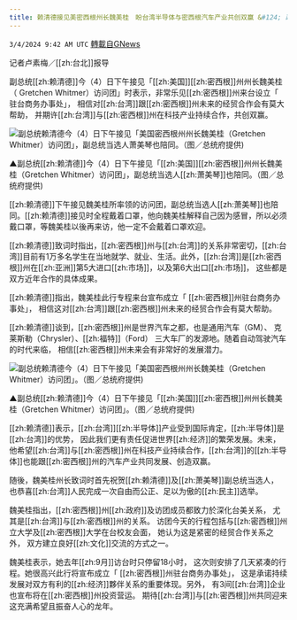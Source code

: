 ```yaml
---
title: 赖清德接见美密西根州长魏美桂　盼台湾半导体与密西根汽车产业共创双赢 &#124; 政治 &#124; 三立新闻网  SETN.COM
---
```

`3/4/2024 9:42 AM UTC` [轉載自GNews](https://gnews.org/articles/2363180)

记者卢素梅／[[zh:台北]]报导

副总统[[zh:赖清德]]今（4）日下午接见「[[zh:美国]][[zh:密西根]]州州长魏美桂（ Gretchen Whitmer）访问团」时表示，非常乐见[[zh:密西根]]州来台设立「 驻台商务办事处」， 相信对[[zh:台湾]]跟[[zh:密西根]]州未来的经贸合作会有莫大帮助， 并期许[[zh:台湾]]与[[zh:密西根]]州在科技产业持续合作，共创双赢。

![副总统赖清德今（4）日下午接见「美国密西根州州长魏美桂（Gretchen Whitmer）访问团」，副总统当选人萧美琴也陪同。（图／总统府提供)](https://attach.setn.com/newsimages/2024/03/04/4555010-PH.jpg "副总统赖清德今（4）日下午接见「美国密西根州州长魏美桂（Gretchen Whitmer）访问团」，副总统当选人萧美琴也陪同。（图／总统府提供)")

▲副总统[[zh:赖清德]]今（4）日下午接见「[[zh:美国]][[zh:密西根]]州州长魏美桂（Gretchen Whitmer）访问团」，副总统当选人[[zh:萧美琴]]也陪同。（图／总统府提供)

[[zh:赖清德]]下午接见魏美桂所率领的访问团，副总统当选人[[zh:萧美琴]]也陪同。[[zh:赖清德]]接见时全程戴着口罩，他向魏美桂解释自己因为感冒，所以必须戴口罩，等魏美桂以後再来访，他一定不会戴着口罩欢迎。

[[zh:赖清德]]致词时指出，[[zh:密西根]]州与[[zh:台湾]]的关系非常密切，[[zh:台湾]]目前有1万多名学生在当地就学、就业、生活。此外，[[zh:台湾]]是[[zh:密西根]]州在[[zh:亚洲]]第5大进口[[zh:市场]]，以及第6大出口[[zh:市场]]， 这些都是双方近年合作的具体成果。

[[zh:赖清德]]指出，魏美桂此行专程来台宣布成立「 [[zh:密西根]]州驻台商务办事处」， 相信这对[[zh:台湾]]跟[[zh:密西根]]州未来的经贸合作会有莫大帮助。

[[zh:赖清德]]谈到，[[zh:密西根]]州是世界汽车之都，也是通用汽车（GM）、 克莱斯勒（Chrysler）、[[zh:福特]]（Ford） 三大车厂的发源地。随着自动驾驶汽车的时代来临， 相信[[zh:密西根]]州未来会有非常好的发展潜力。

![副总统赖清德今（4）日下午接见「美国密西根州州长魏美桂（Gretchen Whitmer）访问团」。（图／总统府提供)](https://attach.setn.com/newsimages/2024/03/04/4555007-PH.jpg "副总统赖清德今（4）日下午接见「美国密西根州州长魏美桂（Gretchen Whitmer）访问团」。（图／总统府提供)")

▲副总统[[zh:赖清德]]今（4）日下午接见「[[zh:美国]][[zh:密西根]]州州长魏美桂（Gretchen Whitmer）访问团」。（图／总统府提供)

[[zh:赖清德]]表示，[[zh:台湾]][[zh:半导体]]产业受到国际肯定，[[zh:半导体]]是[[zh:台湾]]的优势， 因此我们更有责任促进世界[[zh:经济]]的繁荣发展。未来， 他希望[[zh:台湾]]与[[zh:密西根]]州在科技产业持续合作，[[zh:台湾]]的[[zh:半导体]]也能跟[[zh:密西根]]州的汽车产业共同发展、创造双赢。

随後，魏美桂州长致词时首先祝贺[[zh:赖清德]]及[[zh:萧美琴]]副总统当选人， 也恭喜[[zh:台湾]]人民完成一次自由而公正、足以为傲的[[zh:民主]]选举。

魏美桂指出，[[zh:密西根]]州[[zh:政府]]及访团成员都致力於深化台美关系， 尤其是[[zh:台湾]]与[[zh:密西根]]州的关系。 访团今天的行程包括与[[zh:密西根]]州立大学及[[zh:密西根]]大学在台校友会面， 她认为这是紧密的经贸合作关系之外， 双方建立良好[[zh:文化]]交流的方式之一。

魏美桂表示，她去年[[zh:9月]]访台时只停留18小时， 这次则安排了几天紧凑的行程。她很高兴此行将宣布成立「 [[zh:密西根]]州驻台商务办事处」， 这是承诺持续发展对双方有利的[[zh:经济]]夥伴关系的重要体现。另外， 有3间[[zh:台湾]]企业也宣布将在[[zh:密西根]]州投资营运。 期待[[zh:台湾]]与[[zh:密西根]]州共同迎来这充满希望且振奋人心的龙年。

